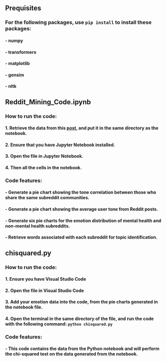 ## Prequisites
### For the following packages, use `pip install` to install these packages:
#### - numpy
#### - transformers
#### - matplotlib
#### - gensim
#### - nltk
## Reddit_Mining_Code.ipynb
### How to run the code:
#### 1. Retrieve the data from this [post](https://www.reddit.com/r/datasets/comments/3bxlg7/i_have_every_publicly_available_reddit_comment/), and put it in the same directory as the notebook.
#### 2. Ensure that you have Jupyter Notebook installed.
#### 3. Open the file in Jupyter Notebook.
#### 4. Then all the cells in the notebook.
### Code features:
#### - Generate a pie chart showing the tone correlation between those who share the same subreddit communities.
#### - Generate a pie chart showing the average user tone from Reddit posts.
#### - Generate six pie charts for the emotion distribution of mental health and non-mental health subreddits.
#### - Retrieve words associated with each subreddit for topic identification.


## chisquared.py
### How to run the code:
#### 1. Ensure you have Visual Studio Code
#### 2. Open the file in Visual Studio Code
#### 3. Add your emotion data into the code, from the pie charts generated in the notebook file.
#### 4. Open the terminal in the same directory of the file, and run the code with the following command: `python chisquared.py`
### Code features:
#### - This code contains the data from the Python notebook and will perform the chi-squared test on the data generated from the notebook.
